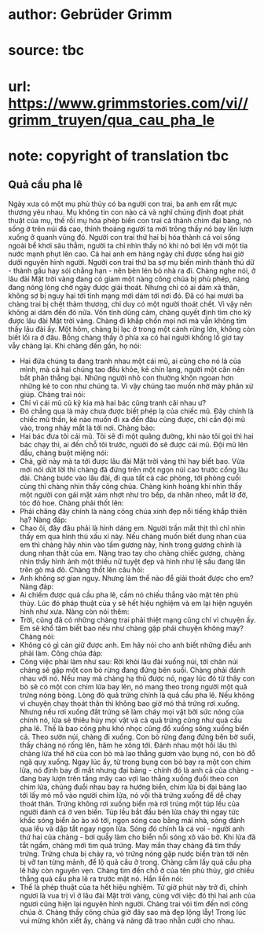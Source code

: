 # author: Gebrüder Grimm
# source: tbc
# url: https://www.grimmstories.com/vi//grimm_truyen/qua_cau_pha_le
# note: copyright of translation tbc

## Quả cầu pha lê 

Ngày xưa có một mụ phù thủy có ba người con trai, ba anh em rất mực
thương yêu nhau. Mụ không tin con nào cả và nghĩ chúng định đoạt phát
thuật của mụ, thế rồi mụ hóa phép biến con trai cả thành chim đại bàng,
nó sống ở trên núi đá cao, thỉnh thoảng người ta mới trông thấy nó bay
lên lượn xuống ở quanh vùng đó.
Người con trai thứ hai bị hóa thành cá voi sống ngoài bể khơi sâu thẳm,
người ta chỉ nhìn thấy nó khi nó bơi lên với một tia nước mạnh phụt lên
cao. Cả hai anh em hàng ngày chỉ được sống hai giờ dưới nguyên hình
người.
Người con trai thứ ba sợ mụ biến mình thành thú dữ - thành gấu hay sói
chẳng hạn - nên bèn lén bỏ nhà ra đi.
Chàng nghe nói, ở lâu đài Mặt trời vàng đang có giam một nàng công chúa
bị phù phép, nàng đang nóng lòng chờ ngày được giải thoát. Nhưng chỉ có
ai dám xả thân, không sợ bị nguy hại tới tính mạng mới dám tới nơi đó.
Đã có hai mươi ba chàng trai bị chết thảm thương, chỉ duy có một người
thoát chết. Vì vậy nên không ai dám đến đó nữa.
Vốn tính dũng cảm, chàng quyết định tìm cho kỳ được lâu đài Mặt trời
vàng.
Chàng đi khắp chốn mọi nơi mà vẫn không tìm thấy lâu đài ấy. Một hôm,
chàng bị lạc ở trong một cánh rừng lớn, không còn biết lối ra ở đâu.
Bỗng chàng thấy ở phía xa có hai người khổng lồ giơ tay vẫy chàng lại.
Khi chàng đến gần, họ nói:
- Hai đứa chúng ta đang tranh nhau một cái mũ, ai cũng cho nó là của
mình, mà cả hai chúng tao đều khỏe, kẻ chín lạng, người một cân nên bất
phân thắng bại. Những người nhỏ con thường khôn ngoan hơn những kẻ to
con như chúng ta. Vì vậy chúng tao muốn nhờ mày phân xử giúp.
Chàng trai nói:
- Chỉ vì cái mũ cũ kỹ kia mà hai bác cũng tranh cãi nhau ư?
- Đó chẳng qua là mày chưa được biết phép lạ của chiếc mũ. Đây chính là
chiếc mũ thần, kẻ nào muốn đi xa đến đâu cũng được, chỉ cần đội mũ vào,
trong nháy mắt là tới nơi.
Chàng bảo:
- Hai bác đưa tôi cái mũ. Tôi sẽ đi một quãng đường, khi nào tôi gọi thì
hai bác chạy thi, ai đến chỗ tôi trước, người đó sẽ được cái mũ.
Đội mũ lên đầu, chàng buột miệng nói:
- Chà, giờ này mà ta tới được lâu đài Mặt trời vàng thì hay biết bao.
Vừa mới nói dứt lời thì chàng đã đứng trên một ngọn núi cao trước cổng
lâu đài. Chàng bước vào lâu đài, đi qua tất cả các phòng, tới phòng cuối
cùng thì chàng nhìn thấy công chúa. Chàng kinh hoàng khi nhìn thấy một
người con gái mặt xám nhợt như tro bếp, da nhăn nheo, mắt lờ đờ, tóc đỏ
hoe. Chàng phải thốt lên:
- Phải chăng đây chính là nàng công chúa xinh đẹp nổi tiếng khắp thiên
hạ?
Nàng đáp:
- Chao ôi, đây đâu phải là hình dáng em. Người trần mắt thịt thì chỉ
nhìn thấy em qua hình thù xấu xí này. Nếu chàng muốn biết dung nhan của
em thì chàng hãy nhìn vào tấm gương này, hình trong gương chính là dung
nhan thật của em.
Nàng trao tay cho chàng chiếc gương, chàng nhìn thấy hình ảnh một thiếu
nữ tuyệt đẹp và hình như lệ sầu đang lăn trên gò má đỏ. Chàng thốt lên
câu hỏi:
- Anh không sợ gian nguy. Nhưng làm thế nào để giải thoát được cho em?
Nàng đáp:
- Ai chiếm được quả cầu pha lê, cầm nó chiếu thẳng vào mặt tên phù thủy.
Lúc đó pháp thuật của y sẽ hết hiệu nghiệm và em lại hiện nguyên hình
như xưa.
Nàng còn nói thêm:
- Trời, cũng đã có những chàng trai phải thiệt mạng cũng chỉ vì chuyện
ấy. Em sẽ khổ tâm biết bao nếu như chàng gặp phải chuyện không may?
Chàng nói:
- Không có gì cản giữ được anh. Em hãy nói cho anh biết những điều anh
phải làm.
Công chúa đáp:
- Công việc phải làm như sau: Rời khỏi lâu đài xuống núi, tới chân núi
chàng sẽ gặp một con bò rừng đang đứng bên suối. Chàng phải đánh nhau
với nó. Nếu may mà chàng hạ thủ được nó, ngay lúc đó từ thây con bò sẽ
có một con chim lửa bay lên, nó mang theo trong người một quả trứng nóng
bỏng. Lòng đỏ quả trứng chính là quả cầu pha lê. Nếu không vì chuyện
chạy thoát thân thì không bao giờ mó thả trứng rơi xuống. Nhưng nếu rơi
xuống đất trứng sẽ làm cháy mọi vật bởi sức nóng của chính nó, lửa sẽ
thiêu hủy mọi vật và cả quả trứng cũng như quả cầu pha lê. Thế là bao
công phu khó nhọc cũng đổ xuống sông xuống biển cả.
Theo sườn núi, chàng đi xuống. Con bò rừng đang đứng bên bờ suối, thấy
chàng nó rống lên, hăm he xông tới. Đánh nhau một hồi lâu thì chàng lừa
thế hở của con bò mà lao thẳng gươm vào bụng nó, con bò đổ ngã quỵ
xuống. Ngay lúc ấy, từ trong bụng con bò bay ra một con chim lửa, nó
định bay đi mất nhưng đại bàng - chính đó là anh cả của chàng - đang bay
lượn trên tầng mây cao vợi lao thẳng xuống đuổi theo con chim lửa, chúng
đuổi nhau bay ra hướng biển, chim lửa bị đại bàng lao tới lấy mỏ mổ vào
người chim lửa, nó vội thả trứng xuống để dễ chạy thoát thân. Trứng
không rơi xuống biển mà rơi trúng một túp lều của người đánh cá ở ven
biển. Túp lều bắt đầu bén lửa cháy thì ngay tức khắc sóng biển ào ào xô
tới, ngọn sóng cao bằng mái nhà, sóng đánh qua lều và dập tắt ngay ngọn
lửa. Sóng đó chính là cá voi - người anh thứ hai của chàng - bơi quẫy
làm cho biển nổi sóng xô vào bờ.
Khi lửa đã tắt ngấm, chàng mới tìm quả trứng. May mắn thay chàng đã tìm
thấy trứng. Trứng chưa bị chảy ra, vỏ trứng nóng gặp nước biển tràn tới
nên bị vỡ tan từng mảnh, để lộ quả cầu ở trong. Chàng cầm lấy quả cầu
pha lê hãy còn nguyên vẹn.
Chàng tìm đến chỗ ở của tên phù thủy, giơ chiếu thẳng quả cầu pha lê ra
trước mặt nó. Hắn liền nói:
- Thế là phép thuật của ta hết hiệu nghiệm. Từ giờ phút này trở đi,
chính ngươi là vua trị vì ở lâu đài Mặt trời vàng, cùng với việc đó thì
hai anh của ngươi cũng hiện lại nguyên hình người.
Chàng trai vội tìm đến nơi công chúa ở. Chàng thấy công chúa giờ đây sao
mà đẹp lộng lẫy! Trong lúc vui mừng khôn xiết ấy, chàng và nàng đã trao
nhẫn cưới cho nhau.
